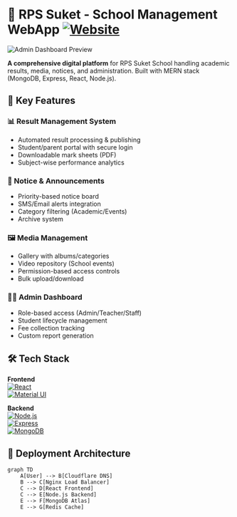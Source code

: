 # 🏫 RPS Suket - School Management WebApp [![Website](https://img.shields.io/badge/Website-Live-brightgreen)](https://rpssuket.com)

![Admin Dashboard Preview](https://i.imgur.com/your-demo-image.jpg)

**A comprehensive digital platform** for RPS Suket School handling academic results, media, notices, and administration. Built with MERN stack (MongoDB, Express, React, Node.js).

## 🌟 Key Features

### 📊 Result Management System
- Automated result processing & publishing
- Student/parent portal with secure login
- Downloadable mark sheets (PDF)
- Subject-wise performance analytics

### 📢 Notice & Announcements
- Priority-based notice board
- SMS/Email alerts integration
- Category filtering (Academic/Events)
- Archive system

### 🖼️ Media Management
- Gallery with albums/categories
- Video repository (School events)
- Permission-based access controls
- Bulk upload/download

### 👨‍💻 Admin Dashboard
- Role-based access (Admin/Teacher/Staff)
- Student lifecycle management
- Fee collection tracking
- Custom report generation

## 🛠 Tech Stack

**Frontend**  
[![React](https://img.shields.io/badge/React-18-61DAFB?logo=react)](https://reactjs.org/)  
[![Material UI](https://img.shields.io/badge/Material_UI-5.0-007FFF?logo=mui)](https://mui.com/)  

**Backend**  
[![Node.js](https://img.shields.io/badge/Node.js-20-green?logo=node.js)](https://nodejs.org/)  
[![Express](https://img.shields.io/badge/Express-4.18-black?logo=express)](https://expressjs.com/)  
[![MongoDB](https://img.shields.io/badge/MongoDB-7.0-47A248?logo=mongodb)](https://www.mongodb.com/)  

## 🚀 Deployment Architecture

```mermaid
graph TD
    A[User] --> B[Cloudflare DNS]
    B --> C[Nginx Load Balancer]
    C --> D[React Frontend]
    C --> E[Node.js Backend]
    E --> F[MongoDB Atlas]
    E --> G[Redis Cache]
